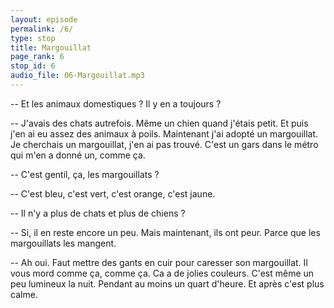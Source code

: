```yaml
---
layout: episode
permalink: /6/
type: stop
title: Margouillat
page_rank: 6
stop_id: 6
audio_file: 06-Margouillat.mp3
---
```


-- Et les animaux domestiques ? Il y en a toujours ?

-- J'avais des chats autrefois. Même un chien quand j'étais petit. Et puis j'en ai eu assez des animaux à poils. Maintenant j'ai adopté un margouillat. Je cherchais un margouillat, j'en ai pas trouvé. C'est un gars dans le métro qui m'en a donné un, comme ça.

-- C'est gentil, ça, les margouillats ?

-- C'est bleu, c'est vert, c'est orange, c'est jaune.

-- Il n'y a plus de chats et plus de chiens ?

-- Si, il en reste encore un peu. Mais maintenant, ils ont peur. Parce que les margouillats les mangent.

-- Ah oui. Faut mettre des gants en cuir pour caresser son margouillat. Il vous mord comme ça, comme ça. Ca a de jolies couleurs. C'est même un peu lumineux la nuit. Pendant au moins un quart d'heure. Et après c'est plus calme.
